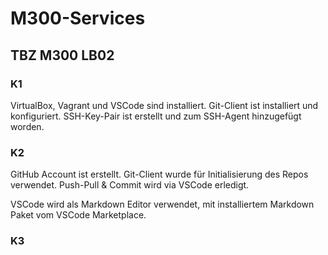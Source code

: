 # M300-Services
## TBZ M300 LB02
### K1
VirtualBox, Vagrant und VSCode sind installiert.
Git-Client ist installiert und konfiguriert.
SSH-Key-Pair ist erstellt und zum SSH-Agent hinzugefügt worden.

### K2
GitHub Account ist erstellt.
Git-Client wurde für Initialisierung des Repos verwendet. Push-Pull & Commit wird via VSCode erledigt.

VSCode wird als Markdown Editor verwendet, mit installiertem Markdown Paket vom VSCode Marketplace.

### K3

